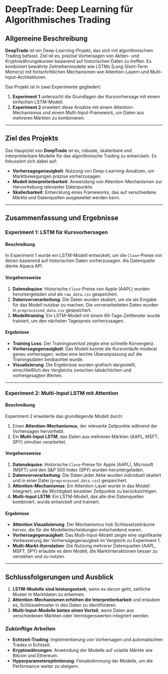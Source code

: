 # **DeepTrade: Deep Learning für Algorithmisches Trading**

## **Allgemeine Beschreibung**

**DeepTrade** ist ein Deep-Learning-Projekt, das sich mit algorithmischem Trading befasst. Ziel ist es, präzise Vorhersagen von Aktien- und Kryptowährungskursen basierend auf historischen Daten zu treffen. Es kombiniert bewährte Zeitreihenmodelle wie LSTMs (Long Short-Term Memory) mit fortschrittlichen Mechanismen wie Attention-Layern und Multi-Input-Architekturen. 

Das Projekt ist in zwei Experimente gegliedert:
1. **Experiment 1** untersucht die Grundlagen der Kursvorhersage mit einem einfachen LSTM-Modell.
2. **Experiment 2** erweitert diese Ansätze mit einem Attention-Mechanismus und einem Multi-Input-Framework, um Daten aus mehreren Märkten zu kombinieren.

---

## **Ziel des Projekts**

Das Hauptziel von **DeepTrade** ist es, robuste, skalierbare und interpretierbare Modelle für das algorithmische Trading zu entwickeln. Es fokussiert sich dabei auf:
- **Vorhersagegenauigkeit**: Nutzung von Deep-Learning-Ansätzen, um Marktbewegungen präzise vorherzusagen.
- **Modell interpretierbarkeit**: Anwendung von Attention-Mechanismen zur Hervorhebung relevanter Datenpunkte.
- **Skalierbarkeit**: Entwicklung eines Frameworks, das auf verschiedene Märkte und Datenquellen ausgeweitet werden kann.

---

## **Zusammenfassung und Ergebnisse**

### **Experiment 1: LSTM für Kursvorhersagen**

#### **Beschreibung**
In Experiment 1 wurde ein LSTM-Modell entwickelt, um die `Close`-Preise von Aktien basierend auf historischen Daten vorherzusagen. Als Datenquelle diente Alpaca API.

#### **Vorgehensweise**
1. **Datenakquise**: Historische `Close`-Preise von Apple (AAPL) wurden heruntergeladen und als `raw_data.csv` gespeichert.
2. **Datenvorverarbeitung**: Die Daten wurden skaliert, um sie als Eingabe für das Modell nutzbar zu machen. Die vorverarbeiteten Daten wurden in `preprocessed_data.csv` gespeichert.
3. **Modelltraining**: Ein LSTM-Modell mit einem 60-Tage-Zeitfenster wurde trainiert, um den nächsten Tagespreis vorherzusagen.

#### **Ergebnisse**
- **Training Loss**: Der Trainingsverlust zeigte eine schnelle Konvergenz.
- **Vorhersagegenauigkeit**: Das Modell konnte die Kursverläufe moderat genau vorhersagen, wobei eine leichte Überanpassung auf die Trainingsdaten beobachtet wurde.
- **Visualisierung**: Die Ergebnisse wurden grafisch dargestellt, einschließlich des Vergleichs zwischen tatsächlichen und vorhergesagten Werten.

---

### **Experiment 2: Multi-Input LSTM mit Attention**

#### **Beschreibung**
Experiment 2 erweiterte das grundlegende Modell durch:
1. Einen **Attention-Mechanismus**, der relevante Zeitpunkte während der Vorhersagen hervorhebt.
2. Ein **Multi-Input LSTM**, das Daten aus mehreren Märkten (AAPL, MSFT, SPY) simultan verarbeitet.

#### **Vorgehensweise**
1. **Datenakquise**: Historische `Close`-Preise für Apple (AAPL), Microsoft (MSFT) und den S&P 500 Index (SPY) wurden heruntergeladen.
2. **Datenvorverarbeitung**: Die Daten jeder Aktie wurden individuell skaliert und in einer Datei (`preprocessed_data.csv`) gespeichert.
3. **Attention-Mechanismus**: Ein Attention-Layer wurde in das Modell integriert, um die Wichtigkeit einzelner Zeitpunkte zu berücksichtigen.
4. **Multi-Input LSTM**: Ein LSTM-Modell, das alle drei Datenquellen kombiniert, wurde entwickelt und trainiert.

#### **Ergebnisse**
- **Attention Visualisierung**: Der Mechanismus hob Schlüsselzeiträume hervor, die für die Modellentscheidungen entscheidend waren.
- **Vorhersagegenauigkeit**: Das Multi-Input-Modell zeigte eine signifikante Verbesserung der Vorhersagegenauigkeit im Vergleich zu Experiment 1.
- **Multi-Markt-Korrelation**: Die Nutzung mehrerer Datenquellen (AAPL, MSFT, SPY) erlaubte es dem Modell, die Marktinteraktionen besser zu verstehen und zu nutzen.

---

## **Schlussfolgerungen und Ausblick**

1. **LSTM-Modelle sind leistungsstark**, wenn es darum geht, zeitliche Muster in Marktdaten zu erkennen. 
2. **Attention-Mechanismen erhöhen die Interpretierbarkeit** und erlauben es, Schlüsselmuster in den Daten zu identifizieren.
3. **Multi-Input-Modelle bieten einen Vorteil**, wenn Daten aus verschiedenen Märkten oder Vermögenswerten integriert werden.

### **Zukünftige Arbeiten**
- **Echtzeit-Trading**: Implementierung von Vorhersagen und automatischen Trades in Echtzeit.
- **Kryptowährungen**: Anwendung der Modelle auf volatile Märkte wie Bitcoin und Ethereum.
- **Hyperparameteroptimierung**: Feinabstimmung der Modelle, um die Performance weiter zu steigern.
